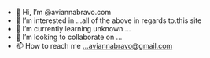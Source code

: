 - 👋 Hi, I’m @aviannabravo.com
- 👀 I’m interested in ...all of the above in regards to.this site 
- 🌱 I’m currently learning unknown ... 
- 💞️ I’m looking to collaborate on ...
- 📫 How to reach me ...aviannabravo@gmail.com

<!---
Unknowncellular/Unknowncellular is a ✨ special ✨ repository because its `README.md` (this file) appears on your GitHub profile.
You can click the Preview link to take a look at your changes.
--->
